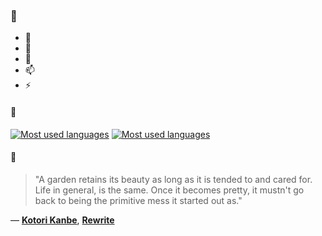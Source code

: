 ### 👋

- 🔭
- 🌱
- 💬
- 📫
- ⚡

#### 🧏

[![Most used languages](https://github-readme-stats-aynah.vercel.app/api/top-langs/?username=aynh&theme=solarized-dark&langs_count=6&layout=compact&hide_title=true)](https://github.com/anuraghazra/github-readme-stats#gh-dark-mode-only)
[![Most used languages](https://github-readme-stats-aynah.vercel.app/api/top-langs/?username=aynh&theme=solarized-light&langs_count=6&layout=compact&hide_title=true)](https://github.com/anuraghazra/github-readme-stats#gh-light-mode-only)

#### 💬

> "A garden retains its beauty as long as it is tended to and cared for. Life in general, is the same. Once it becomes pretty, it mustn't go back to being the primitive mess it started out as."

&mdash; [**Kotori Kanbe**](https://myanimelist.net/character.php?q=Kotori%20Kanbe&cat=character), [**Rewrite**](https://myanimelist.net/search/all?q=Rewrite&cat=all)

